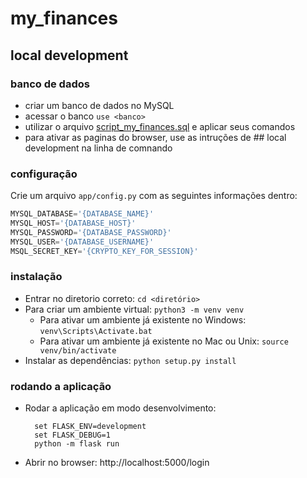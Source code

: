 # my_finances

## local development

### banco de dados
- criar um banco de dados no MySQL
- acessar o banco `use <banco>`
- utilizar o arquivo [script_my_finances.sql](script_my_finances.sql) e aplicar seus comandos
- para ativar as paginas do browser, use as intruções de ## local development na linha de comnando

### configuração

Crie um arquivo `app/config.py` com as seguintes informações dentro:

```python
MYSQL_DATABASE='{DATABASE_NAME}'
MYSQL_HOST='{DATABASE_HOST}'
MYSQL_PASSWORD='{DATABASE_PASSWORD}'
MYSQL_USER='{DATABASE_USERNAME}'
MSQL_SECRET_KEY='{CRYPTO_KEY_FOR_SESSION}'
```

### instalação

- Entrar no diretorio correto: `cd <diretório>`
- Para criar um ambiente virtual: `python3 -m venv venv`
  - Para ativar um ambiente já existente no Windows: `venv\Scripts\Activate.bat`
  - Para ativar um ambiente já existente no Mac ou Unix: `source venv/bin/activate`
- Instalar as dependências: `python setup.py install`

### rodando a aplicação

- Rodar a aplicação em modo desenvolvimento:
  ```
    set FLASK_ENV=development
    set FLASK_DEBUG=1
    python -m flask run
  ```
- Abrir no browser: http://localhost:5000/login

